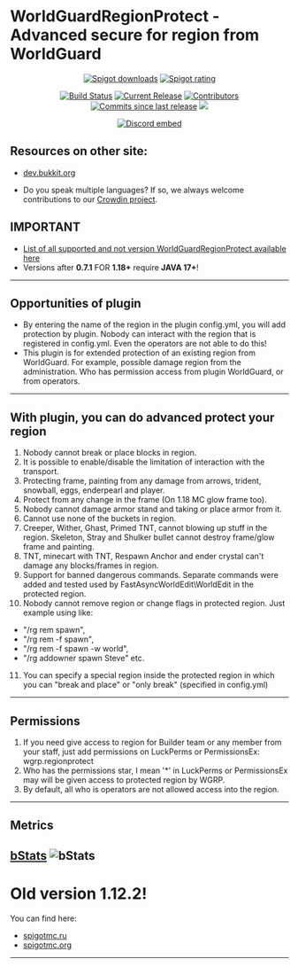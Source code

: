 # WorldGuardRegionProtect - Advanced secure for region from WorldGuard
<p align="center">
<a href="https://www.spigotmc.org/resources/81321/"><img src="https://img.shields.io/spiget/downloads/81321?label=Spigot%20downloads" alt="Spigot downloads"></a>
<a href="https://www.spigotmc.org/resources/81321/"><img src="https://img.shields.io/spiget/rating/81321?label=Spigot%20rating" alt="Spigot rating"></a>
</p>
<p align="center">
<a href="https://ci.codemc.io/job/RitaSister/job/WorldGuardRegionProtect/"><img src="https://ci.codemc.io/job/RitaSister/job/WorldGuardRegionProtect/badge/icon" alt="Build Status"></a>
<a href="https://github.com/RSTeamCore/WorldGuardRegionProtect/releases"><img src="https://img.shields.io/github/release/RitaSister/WorldGuardRegionProtect.svg" alt="Current Release"></a>
<a href="https://github.com/RSTeamCore/WorldGuardRegionProtect/graphs/contributors"><img src="https://img.shields.io/github/contributors/RitaSister/WorldGuardRegionProtect.svg" alt="Contributors"></a>
<a href="https://github.com/RSTeamCore/WorldGuardRegionProtect/commits/master"><img src="https://img.shields.io/github/commits-since/RitaSister/WorldGuardRegionProtect/latest.svg" alt="Commits since last release"></a>
<a title="Crowdin" target="_blank" href="https://crowdin.com/project/worldguardregionprotect"><img src="https://badges.crowdin.net/worldguardregionprotect/localized.svg"></a>

<p align="center"><a href="https://discord.com/invite/kvqvA3GTVF"><img src="https://discordapp.com/api/guilds/918677001479540787/embed.png" alt="Discord embed"></a>
</p>

## Resources on other site:
* [dev.bukkit.org](https://dev.bukkit.org/projects/worldguardregionprotect)

* Do you speak multiple languages? If so, we always welcome contributions to our [Crowdin project](https://crowdin.com/project/worldguardregionprotect).

## IMPORTANT
* [List of all supported and not version WorldGuardRegionProtect available here](https://github.com/RitaSister/WorldGuardRegionProtect/blob/master/SECURITY.md)
* Versions after **0.7.1** FOR **1.18+** require **JAVA 17+**!
---
## Opportunities of plugin

* By entering the name of the region in the plugin config.yml, you will add protection by plugin. Nobody can interact with the region that is registered in config.yml. Even the operators are not able to do this!
* This plugin is for extended protection of an existing region from WorldGuard. For example, possible damage region from the administration. Who has permission access from plugin WorldGuard, or from operators.
---
## With plugin, you can do advanced protect your region

1. Nobody cannot break or place blocks in region.
2. It is possible to enable/disable the limitation of interaction with the transport.
3. Protecting frame, painting from any damage from arrows, trident, snowball, eggs, enderpearl and player.
4. Protect from any change in the frame (On 1.18 MC glow frame too).
5. Nobody cannot damage armor stand and taking or place armor from it.
6. Cannot use none of the buckets in region.
7. Creeper, Wither, Ghast, Primed TNT, cannot blowing up stuff in the region. Skeleton, Stray and Shulker bullet cannot destroy frame/glow frame and painting.
8. TNT, minecart with TNT, Respawn Anchor and ender crystal can't damage any blocks/frames in region.
9. Support for banned dangerous commands. Separate commands were added and tested used by FastAsyncWorldEdit\WorldEdit in the protected region.
10. Nobody cannot remove region or change flags in protected region. Just example using like:
- "/rg rem spawn",
- "/rg rem -f spawn",
- "/rg rem -f spawn -w  world",
- "/rg addowner spawn Steve" etc.
11. You can specify a special region inside the protected region in which you can "break and place" or "only break" (specified in config.yml)
---
## Permissions

1. If you need give access to region for Builder team or any member from your staff, just add permissions on LuckPerms or PermissionsEx: wgrp.regionprotect
2. Who has the permissions star, I mean '*' in LuckPerms or PermissionsEx may will be given access to protected region by WGRP.
3. By default, all who is operators are not allowed access into the region.
---

## Metrics
[bStats](https://bstats.org/plugin/bukkit/WorldGuardRegionProtect/12975)
<img alt="bStats" src="https://bstats.org/signatures/bukkit/WorldGuardRegionProtect.svg"/>
---

# Old version 1.12.2!
You can find here:
* [spigotmc.ru](https://spigotmc.ru/resources/worldguardregionprotect-1-12-x.518/)
* [spigotmc.org](https://www.spigotmc.org/resources/worldguardregionprotect-1-12.81333//)
---
